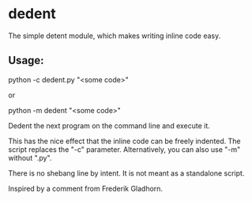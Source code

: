 # dedent
The simple detent module, which makes writing inline code easy.

## Usage:

  python -c dedent.py "\<some code>"
    
or

  python -m dedent "\<some code>"
 
Dedent the next program on the command line and execute it.

This has the nice effect that the inline code can be freely indented.
The script replaces the "-c" parameter.
Alternatively, you can also use "-m" without ".py".

There is no shebang line by intent. It is not meant as a standalone script.

Inspired by a comment from Frederik Gladhorn.
